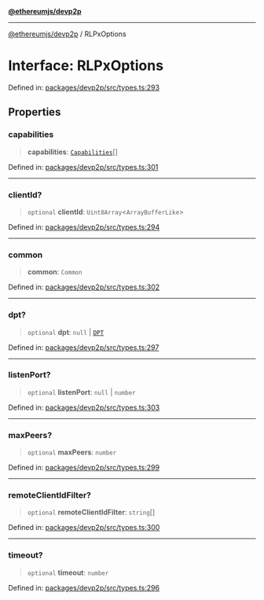 [**@ethereumjs/devp2p**](../README.md)

***

[@ethereumjs/devp2p](../README.md) / RLPxOptions

# Interface: RLPxOptions

Defined in: [packages/devp2p/src/types.ts:293](https://github.com/ethereumjs/ethereumjs-monorepo/blob/master/packages/devp2p/src/types.ts#L293)

## Properties

### capabilities

> **capabilities**: [`Capabilities`](Capabilities.md)[]

Defined in: [packages/devp2p/src/types.ts:301](https://github.com/ethereumjs/ethereumjs-monorepo/blob/master/packages/devp2p/src/types.ts#L301)

***

### clientId?

> `optional` **clientId**: `Uint8Array`\<`ArrayBufferLike`\>

Defined in: [packages/devp2p/src/types.ts:294](https://github.com/ethereumjs/ethereumjs-monorepo/blob/master/packages/devp2p/src/types.ts#L294)

***

### common

> **common**: `Common`

Defined in: [packages/devp2p/src/types.ts:302](https://github.com/ethereumjs/ethereumjs-monorepo/blob/master/packages/devp2p/src/types.ts#L302)

***

### dpt?

> `optional` **dpt**: `null` \| [`DPT`](../classes/DPT.md)

Defined in: [packages/devp2p/src/types.ts:297](https://github.com/ethereumjs/ethereumjs-monorepo/blob/master/packages/devp2p/src/types.ts#L297)

***

### listenPort?

> `optional` **listenPort**: `null` \| `number`

Defined in: [packages/devp2p/src/types.ts:303](https://github.com/ethereumjs/ethereumjs-monorepo/blob/master/packages/devp2p/src/types.ts#L303)

***

### maxPeers?

> `optional` **maxPeers**: `number`

Defined in: [packages/devp2p/src/types.ts:299](https://github.com/ethereumjs/ethereumjs-monorepo/blob/master/packages/devp2p/src/types.ts#L299)

***

### remoteClientIdFilter?

> `optional` **remoteClientIdFilter**: `string`[]

Defined in: [packages/devp2p/src/types.ts:300](https://github.com/ethereumjs/ethereumjs-monorepo/blob/master/packages/devp2p/src/types.ts#L300)

***

### timeout?

> `optional` **timeout**: `number`

Defined in: [packages/devp2p/src/types.ts:296](https://github.com/ethereumjs/ethereumjs-monorepo/blob/master/packages/devp2p/src/types.ts#L296)
